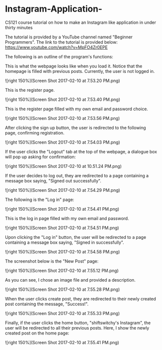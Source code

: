 # Instagram-Application-

CS121 course tutorial on how to make an Instagram like application in under thirty minutes

The tutorial is provided by a YouTube channel named "Beginner Programmers". The link to the tutorial is provided below:
https://www.youtube.com/watch?v=MpFO4Zr0EPE

The following is an outline of the program's functions:

This is what the webpage looks like when you load it. Notice that the homepage is filled with previous posts. Currently, the user is not logged in.

![right 150%](Screen Shot 2017-02-10 at 7.53.20 PM.png)

This is the register page.

![right 150%](Screen Shot 2017-02-10 at 7.53.40 PM.png)

This is the register page filled with my own email and password choice.

![right 150%](Screen Shot 2017-02-10 at 7.53.56 PM.png)

After clicking the sign up button, the user is redirected to the following page, confirming registration.

![right 150%](Screen Shot 2017-02-10 at 7.54.03 PM.png)

If the user clicks the "Logout" tab at the top of the webpage, a dialogue box will pop up asking for confirmation:

![right 150%](Screen Shot 2017-02-10 at 10.51.24 PM.png)

If the user decides to log out, they are redirected to a page containing a message box saying, "Signed out successfully".

![right 150%](Screen Shot 2017-02-10 at 7.54.29 PM.png)

The following is the "Log in" page:

![right 150%](Screen Shot 2017-02-10 at 7.54.41 PM.png)

This is the log in page filled with my own email and password.

![right 150%](Screen Shot 2017-02-10 at 7.54.51 PM.png)

Upon clicking the "Log in" button, the user will be redirected to a page containing a message box saying, "Signed in successfully".

![right 150%](Screen Shot 2017-02-10 at 7.54.58 PM.png)

The screenshot below is the "New Post" page:

![right 150%](Screen Shot 2017-02-10 at 7.55.12 PM.png)

As you can see, I chose an image file and provided a description.

![right 150%](Screen Shot 2017-02-10 at 7.55.28 PM.png)

When the user clicks create post, they are redirected to their newly created post containing the message, "Success!".

![right 150%](Screen Shot 2017-02-10 at 7.55.33 PM.png)

Finally, if the user clicks the home button, "shiftswitchy's Instagram", the user will be redirected to all their previous posts. Here, I show the newly created post on the home page:

![right 150%](Screen Shot 2017-02-10 at 7.55.41 PM.png)
